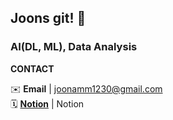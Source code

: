 ## Joons git! 💭

### AI(DL, ML), Data Analysis

**CONTACT** <p>
✉️ **Email** | joonamm1230@gmail.com </br>
🗓 [**Notion**](https://www.notion.so/00388744cbae4e059563ccb679d8ec7f) | Notion </br>
</p>

</br>

<!-- h2><b> Tech Stack </b></h2-->

